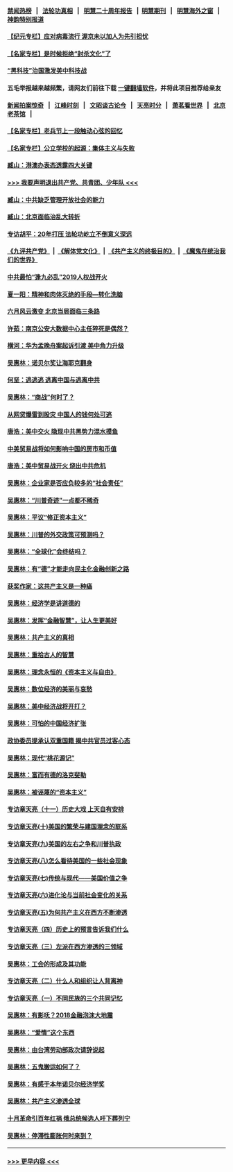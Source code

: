#### [禁闻热榜](热点新闻.md?=0)  &nbsp;&nbsp;|&nbsp;&nbsp; [法轮功真相](https://github.com/gfw-breaker/truth/blob/master/README.md?=0) &nbsp;&nbsp;|&nbsp;&nbsp; [明慧二十周年报告](https://github.com/gfw-breaker/mh-reports/blob/master/README.md?=0) &nbsp;&nbsp;|&nbsp;&nbsp;[明慧期刊](https://github.com/gfw-breaker/mh-qikan) &nbsp;&nbsp;|&nbsp;&nbsp; [明慧海外之窗](https://github.com/gfw-breaker/mh-news/blob/master/README.md?=0) &nbsp;&nbsp;|&nbsp;&nbsp; [神韵特别报道](https://github.com/gfw-breaker/mh-news/blob/master/shenyun.md?=0)
#### [【纪元专栏】应对病毒流行 渥京未以加人为先引担忧](../pages/nsc423/n11875714.md?t=03122031) 
#### [【名家专栏】是时候拒绝“封杀文化”了](../pages/nsc423/n11814093.md?t=03122031) 
#### [“黑科技”治国激发美中科技战](../pages/nsc423/n11638056.md?t=03122031) 
#### 五毛举报越来越频繁，请网友们前往下载 [一键翻墙软件](https://github.com/gfw-breaker/ssr-accounts)，并将此项目推荐给亲友
#### [新闻拍案惊奇](https://github.com/gfw-breaker/banned-news/blob/master/pages/link4.md) &nbsp;&nbsp;|&nbsp;&nbsp; [江峰时刻](https://github.com/gfw-breaker/banned-news/blob/master/pages/link4.md) &nbsp;&nbsp;|&nbsp;&nbsp; [文昭谈古论今](https://github.com/gfw-breaker/banned-news/blob/master/pages/link4.md) &nbsp;&nbsp;|&nbsp;&nbsp; [天亮时分](https://github.com/gfw-breaker/banned-news/blob/master/pages/link4.md) &nbsp;&nbsp;|&nbsp;&nbsp; [萧茗看世界](https://github.com/gfw-breaker/banned-news/blob/master/pages/link4.md) &nbsp;&nbsp;|&nbsp;&nbsp; [北京老茶馆](https://github.com/gfw-breaker/banned-news/blob/master/pages/link4.md) &nbsp;&nbsp;|&nbsp;&nbsp; 
#### [【名家专栏】老兵节上一段触动心弦的回忆](../pages/nsc423/n11646016.md?t=03122031) 
#### [【名家专栏】公立学校的起源：集体主义与失败](../pages/nsc423/n11601833.md?t=03122031) 
#### [臧山：港澳办表态透露四大关键](../pages/nsc423/n11421628.md?t=03122031) 
#### [>>> 我要声明退出共产党、共青团、少年队 <<<](https://github.com/begood0513/goodnews/blob/master/quit/letter.md) 
#### [臧山：中共缺乏管理开放社会的能力](../pages/nsc423/n11407457.md?t=03122031) 
#### [臧山：北京面临治乱大转折](../pages/nsc423/n11406895.md?t=03122031) 
#### [专访胡平：20年打压 法轮功屹立不倒意义深远](../pages/nsc423/n11398800.md?t=03122031) 
#### [《九评共产党》](https://github.com/begood0513/9ping.md/blob/master/README.md) &nbsp;|&nbsp; [《解体党文化》](../../../../jtdwh.md/blob/master/README.md)  &nbsp;|&nbsp; [《共产主义的终极目的》](../../../../gczydzjmd.md/blob/master/README.md) &nbsp;|&nbsp; [《魔鬼在统治我们的世界》](../../../../mgztzwmdsj.md/blob/master/README.md) 
#### [中共最怕“逢九必乱”2019人权战开火](../pages/nsc423/n11385248.md?t=03122031) 
#### [夏一阳：精神和肉体灭绝的手段—转化洗脑](../pages/nsc423/n11368250.md?t=03122031) 
#### [六月风云激变 北京当局面临三条路](../pages/nsc423/n11313668.md?t=03122031) 
#### [许茹：南京公安大数据中心主任猝死是偶然？](../pages/nsc423/n11064744.md?t=03122031) 
#### [横河：华为孟晚舟案起诉引渡 美中角力升级](../pages/nsc423/n11027230.md?t=03122031) 
#### [吴惠林：诺贝尔奖让海耶克翻身](../pages/nsc423/n10890049.md?t=03122031) 
#### [何坚：逃逃逃 逃离中国与逃离中共](../pages/nsc423/n10592891.md?t=03122031) 
#### [吴惠林：“商战”何时了？](../pages/nsc423/n10573558.md?t=03122031) 
#### [从网贷爆雷到股灾 中国人的钱何处可逃](../pages/nsc423/n10572800.md?t=03122031) 
#### [唐浩：美中交火 隐现中共黑势力混水摸鱼](../pages/nsc423/n10544040.md?t=03122031) 
#### [中美贸易战将如何影响中国的房市和币值](../pages/nsc423/n10543697.md?t=03122031) 
#### [唐浩：美中贸易战开火 烧出中共危机](../pages/nsc423/n10540126.md?t=03122031) 
#### [吴惠林：企业家是否应负较多的“社会责任”](../pages/nsc423/n10535022.md?t=03122031) 
#### [吴惠林：“川普奇迹”一点都不稀奇](../pages/nsc423/n10512808.md?t=03122031) 
#### [吴惠林：平议“修正资本主义”](../pages/nsc423/n10495724.md?t=03122031) 
#### [吴惠林：川普的外交政策可预测吗？](../pages/nsc423/n10462387.md?t=03122031) 
#### [吴惠林：“全球化”会终结吗？](../pages/nsc423/n10452838.md?t=03122031) 
#### [吴惠林：有“德”才能走向民主化金融创新之路](../pages/nsc423/n10432292.md?t=03122031) 
#### [获奖作家：这共产主义是一种癌](../pages/nsc423/n10431541.md?t=03122031) 
#### [吴惠林：经济学是讲道德的](../pages/nsc423/n10398014.md?t=03122031) 
#### [吴惠林：发挥“金融智慧”，让人生更美好](../pages/nsc423/n10375019.md?t=03122031) 
#### [吴惠林：共产主义的真相](../pages/nsc423/n10351394.md?t=03122031) 
#### [吴惠林：重拾古人的智慧](../pages/nsc423/n10337691.md?t=03122031) 
#### [吴惠林：理念永恒的《资本主义与自由》](../pages/nsc423/n10316274.md?t=03122031) 
#### [吴惠林：数位经济的美丽与哀愁](../pages/nsc423/n10292946.md?t=03122031) 
#### [吴惠林：美中经济战将开打？](../pages/nsc423/n10258825.md?t=03122031) 
#### [吴惠林：可怕的中国经济扩张](../pages/nsc423/n10219147.md?t=03122031) 
#### [政协委员提承认双重国籍 揭中共官员过客心态](../pages/nsc423/n10208809.md?t=03122031) 
#### [吴惠林：现代“桃花源记”](../pages/nsc423/n10185234.md?t=03122031) 
#### [吴惠林：富而有德的洛克斐勒](../pages/nsc423/n10142264.md?t=03122031) 
#### [吴惠林：被诬蔑的“资本主义”](../pages/nsc423/n10124816.md?t=03122031) 
#### [专访章天亮（十一）历史大戏 上天自有安排](../pages/nsc423/n10094905.md?t=03122031) 
#### [专访章天亮(十)美国的繁荣与建国理念的联系](../pages/nsc423/n10094899.md?t=03122031) 
#### [专访章天亮(九)美国的左右之争和川普执政](../pages/nsc423/n10094889.md?t=03122031) 
#### [专访章天亮(八)怎么看待美国的一些社会现象](../pages/nsc423/n10094857.md?t=03122031) 
#### [专访章天亮(七)传统与现代——美国价值之争](../pages/nsc423/n10093140.md?t=03122031) 
#### [专访章天亮(六)进化论与当前社会变化的关系](../pages/nsc423/n10092036.md?t=03122031) 
#### [专访章天亮(五)为何共产主义在西方不断渗透](../pages/nsc423/n10083620.md?t=03122031) 
#### [专访章天亮（四）历史上的预言告诉我们什么](../pages/nsc423/n10083606.md?t=03122031) 
#### [专访章天亮（三）左派在西方渗透的三领域](../pages/nsc423/n10081115.md?t=03122031) 
#### [吴惠林：工会的形成及其功能](../pages/nsc423/n10080633.md?t=03122031) 
#### [专访章天亮（二）什么人和组织让人背离神](../pages/nsc423/n10076637.md?t=03122031) 
#### [专访章天亮（一）不同民族的三个共同记忆](../pages/nsc423/n10074188.md?t=03122031) 
#### [吴惠林：有影呒？2018金融泡沫大地震](../pages/nsc423/n10040534.md?t=03122031) 
#### [吴惠林：“爱情”这个东西](../pages/nsc423/n10019423.md?t=03122031) 
#### [吴惠林：由台湾劳动部政次请辞说起](../pages/nsc423/n9979679.md?t=03122031) 
#### [吴惠林：五鬼搬运如何了？](../pages/nsc423/n9925338.md?t=03122031) 
#### [吴惠林：有感于本年诺贝尔经济学奖](../pages/nsc423/n9871883.md?t=03122031) 
#### [吴惠林：共产主义渗透全球](../pages/nsc423/n9812748.md?t=03122031) 
#### [十月革命引百年红祸 俄总统候选人吁下葬列宁](../pages/nsc423/n9810182.md?t=03122031) 
#### [吴惠林：停滞性膨胀何时来到？](../pages/nsc423/n9764136.md?t=03122031) 

----
#### [ >>> 更早内容 <<< ](../indexes/nsc423-earlier.md)
